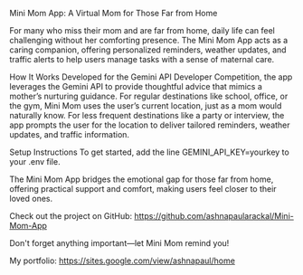 Mini Mom App: A Virtual Mom for Those Far from Home

For many who miss their mom and are far from home, daily life can feel challenging without her comforting presence. The Mini Mom App acts as a caring companion, offering personalized reminders, weather updates, and traffic alerts to help users manage tasks with a sense of maternal care.

How It Works
Developed for the Gemini API Developer Competition, the app leverages the Gemini API to provide thoughtful advice that mimics a mother’s nurturing guidance. For regular destinations like school, office, or the gym, Mini Mom uses the user’s current location, just as a mom would naturally know. For less frequent destinations like a party or interview, the app prompts the user for the location to deliver tailored reminders, weather updates, and traffic information.

Setup Instructions
To get started, add the line GEMINI_API_KEY=yourkey to your .env file.

The Mini Mom App bridges the emotional gap for those far from home, offering practical support and comfort, making users feel closer to their loved ones.

Check out the project on GitHub: https://github.com/ashnapaularackal/Mini-Mom-App

Don't forget anything important—let Mini Mom remind you!

My portfolio: https://sites.google.com/view/ashnapaul/home
